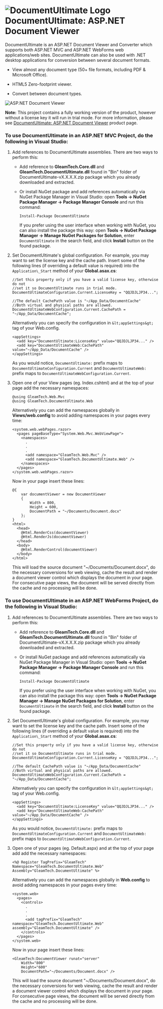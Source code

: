 # ![DocumentUltimate Logo](documentultimate-logo.png) DocumentUltimate: ASP.NET Document Viewer
DocumentUltimate is an ASP.NET Document Viewer and Converter which supports both ASP.NET MVC and ASP.NET WebForms web applications/web sites. DocumentUltimate can also be used with .NET desktop applications for conversion between several document formats.

- View almost any document type (50+ file formats, including PDF & Microsoft Office).

- HTML5 Zero-footprint viewer.

- Convert between document types.

![ASP.NET Document Viewer](documentultimate.png)

**Note:** This project contains a fully working version of the product, however without a license key it will run in trial mode. For more information, please see [DocumentUltimate: ASP.NET Document Viewer](http://www.gleamtech.com/documentultimate) product page.

### To use DocumentUltimate in an ASP.NET MVC Project, do the following in Visual Studio:

1.  Add references to DocumentUltimate assemblies. There are two ways to perform this:

    -   Add reference to **GleamTech.Core.dll** and **GleamTech.DocumentUltimate.dll** found in "Bin" folder of DocumentUltimate-vX.X.X.X.zip package which you already downloaded and extracted.

    -   Or install NuGet package and add references automatically via NuGet Package Manager in Visual Studio: open **Tools -&gt; NuGet Package Manager -&gt; Package Manager Console** and run this command:

        `Install-Package DocumentUltimate`

        If you prefer using the user interface when working with NuGet, you can also install the package this way: open **Tools -&gt; NuGet Package Manager -&gt; Manage NuGet Packages for Solution**, enter `DocumentUltimate` in the search field, and click **Install** button on the found package.

2.  Set DocumentUltimate's global configuration. For example, you may want to set the license key and the cache path. Insert some of the following lines (if overriding a default value is required) into the ```Application\_Start``` method of your **Global.asax.cs**:

    ```
    //Set this property only if you have a valid license key, otherwise do not
    //set it so DocumentUltimate runs in trial mode.
    DocumentUltimateConfiguration.Current.LicenseKey = "QQJDJLJP34...";

    //The default CachePath value is "~/App_Data/DocumentCache"
    //Both virtual and physical paths are allowed.
    DocumentUltimateWebConfiguration.Current.CachePath = "~/App_Data/DocumentCache";
    ```

    Alternatively you can specify the configuration in ```&lt;appSettings&gt;``` tag of your Web.config.

    ```
    <appSettings>
      <add key="DocumentUltimate:LicenseKey" value="QQJDJLJP34..." />
      <add key="DocumentUltimateWeb:CachePath" value="~/App_Data/DocumentCache" />
    </appSettings>
    ```

    As you would notice, ```DocumentUltimate:``` prefix maps to ```DocumentUltimateConfiguration.Current``` and ```DocumentUltimateWeb:``` prefix maps to ```DocumentUltimateWebConfiguration.Current```.

3.  Open one of your View pages (eg. Index.cshtml) and at the top of your page add the necessary namespaces:

    ```
    @using GleamTech.Web.Mvc
    @using GleamTech.DocumentUltimate.Web
    ```

    Alternatively you can add the namespaces globally in **Views/web.config** to avoid adding namespaces in your pages every time:

    ```
    <system.web.webPages.razor>
      <pages pageBaseType="System.Web.Mvc.WebViewPage">
        <namespaces>
          .
          .
          .
          <add namespace="GleamTech.Web.Mvc" />
          <add namespace="GleamTech.DocumentUltimate.Web" />
        </namespaces>
      </pages>
    </system.web.webPages.razor>
    ```

    Now in your page insert these lines:

    ```
    @{
        var documentViewer = new DocumentViewer 
        {
            Width = 800,
            Height = 600,
            DocumentPath = "~/Documents/Document.docx"
        };
    }              
    <html> 
      <head> 
        @Html.RenderCss(documentViewer) 
        @Html.RenderJs(documentViewer)
      </head> 
      <body> 
        @Html.RenderControl(documentViewer) 
      </body> 
    </html>
    ```

    This will load the source document "~/Documents/Document.docx", do the necessary conversions for web viewing, cache the result and render a document viewer control which displays the document in your page. For consecutive page views, the document will be served directly from the cache and no processing will be done.

### To use DocumentUltimate in an ASP.NET WebForms Project, do the following in Visual Studio:

1.  Add references to DocumentUltimate assemblies. There are two ways to perform this:

    -   Add reference to **GleamTech.Core.dll** and **GleamTech.DocumentUltimate.dll** found in "Bin" folder of DocumentUltimate-vX.X.X.X.zip package which you already downloaded and extracted.

    -   Or install NuGet package and add references automatically via NuGet Package Manager in Visual Studio: open **Tools -&gt; NuGet Package Manager -&gt; Package Manager Console** and run this command:

        `Install-Package DocumentUltimate`

        If you prefer using the user interface when working with NuGet, you can also install the package this way: open **Tools -&gt; NuGet Package Manager -&gt; Manage NuGet Packages for Solution**, enter `DocumentUltimate` in the search field, and click **Install** button on the found package.

2.  Set DocumentUltimate's global configuration. For example, you may want to set the license key and the cache path. Insert some of the following lines (if overriding a default value is required) into the ```Application\_Start``` method of your **Global.asax.cs**:

    ```
    //Set this property only if you have a valid license key, otherwise do not
    //set it so DocumentUltimate runs in trial mode.
    DocumentUltimateConfiguration.Current.LicenseKey = "QQJDJLJP34...";

    //The default CachePath value is "~/App_Data/DocumentCache"
    //Both virtual and physical paths are allowed.
    DocumentUltimateWebConfiguration.Current.CachePath = "~/App_Data/DocumentCache";
    ```

    Alternatively you can specify the configuration in ```&lt;appSettings&gt;``` tag of your Web.config.

    ```
    <appSettings>
      <add key="DocumentUltimate:LicenseKey" value="QQJDJLJP34..." />
      <add key="DocumentUltimateWeb:CachePath" value="~/App_Data/DocumentCache" />
    </appSettings>
    ```

    As you would notice, ```DocumentUltimate:``` prefix maps to ```DocumentUltimateConfiguration.Current``` and ```DocumentUltimateWeb:``` prefix maps to ```DocumentUltimateWebConfiguration.Current```.

3.  Open one of your pages (eg. Default.aspx) and at the top of your page add add the necessary namespaces:

    ```
    <%@ Register TagPrefix="GleamTech" Namespace="GleamTech.DocumentUltimate.Web" Assembly="GleamTech.DocumentUltimate" %>
    ```

    Alternatively you can add the namespaces globally in **Web.config** to avoid adding namespaces in your pages every time:

    ```
    <system.web>
      <pages>
        <controls>
          .
          .
          .
          <add tagPrefix="GleamTech" namespace="GleamTech.DocumentUltimate.Web" assembly="GleamTech.DocumentUltimate" />
        </controls>
      </pages>
    </system.web>
    ```

    Now in your page insert these lines:

    ```
    <GleamTech:DocumentViewer runat="server" 
        Width="800" 
        Height="600" 
        DocumentPath="~/Documents/Document.docx" />
    ```

    This will load the source document "~/Documents/Document.docx", do the necessary conversions for web viewing, cache the result and render a document viewer control which displays the document in your page. For consecutive page views, the document will be served directly from the cache and no processing will be done.
